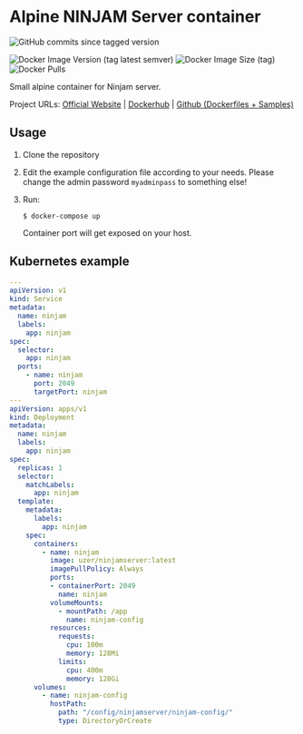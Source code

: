 # Alpine NINJAM Server container

![GitHub commits since tagged version](https://img.shields.io/github/commits-since/justinfrankel/ninjam/dd7cf64?label=commits%20on%20ninjam%20repo%20since%20last%20build&style=flat-square)

![Docker Image Version (tag latest semver)](https://img.shields.io/docker/v/uzer/ninjamserver/latest?style=flat-square)
![Docker Image Size (tag)](https://img.shields.io/docker/image-size/uzer/ninjamserver/latest?style=flat-square)
![Docker Pulls](https://img.shields.io/docker/pulls/uzer/ninjamserver?style=flat-square)

Small alpine container for Ninjam server.

Project URLs:
[Official Website](https://www-dev.cockos.com/ninjam/) |
[Dockerhub](https://hub.docker.com/r/uzer/ninjamserver) |
[Github (Dockerfiles + Samples)](https://github.com/uZer/docker-ninjamserver)


## Usage

1) Clone the repository

2) Edit the example configuration file according to your needs.
   Please change the admin password `myadminpass` to something else!

3) Run:

   ```
   $ docker-compose up
   ```

   Container port will get exposed on your host.


## Kubernetes example

```yaml
---
apiVersion: v1
kind: Service
metadata:
  name: ninjam
  labels:
    app: ninjam
spec:
  selector:
    app: ninjam
  ports:
    - name: ninjam
      port: 2049
      targetPort: ninjam
---
apiVersion: apps/v1
kind: Deployment
metadata:
  name: ninjam
  labels:
    app: ninjam
spec:
  replicas: 1
  selector:
    matchLabels:
      app: ninjam
  template:
    metadata:
      labels:
        app: ninjam
    spec:
      containers:
        - name: ninjam
          image: uzer/ninjamserver:latest
          imagePullPolicy: Always
          ports:
          - containerPort: 2049
            name: ninjam
          volumeMounts:
            - mountPath: /app
              name: ninjam-config
          resources:
            requests:
              cpu: 100m
              memory: 128Mi
            limits:
              cpu: 400m
              memory: 128Gi
      volumes:
        - name: ninjam-config
          hostPath:
            path: "/config/ninjamserver/ninjam-config/"
            type: DirectoryOrCreate
```
